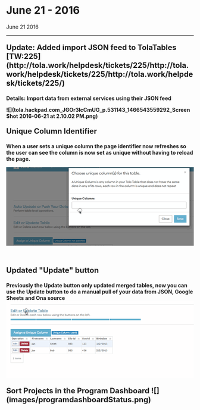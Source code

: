# June 21 - 2016


June 21 2016

---



<p style="font-size:20px"> <b>Update: Added import JSON feed to TolaTables [TW:225](http://tola.work/helpdesk/tickets/225/http://tola.work/helpdesk/tickets/225/http://tola.work/helpdesk/tickets/225/)

Details: Import data from external services using their JSON feed

![](tola.hackpad.com_JGOr3lcCmUG_p.531143_1466543559292_Screen Shot 2016-06-21 at 2.10.02 PM.png)


<p style="font-size:20px"> <b>Unique Column Identifier 

When a user sets a unique column the page identifier now refreshes so the user can see the column is now set as unique without having to reload the page. 

![](images/uuid.gif)



<br>
<p style="font-size:20px"> <b>Updated "Update" button 

Previously the Update button only updated merged tables, now you can use the Update button to do a manual pull of your data from JSON, Google Sheets and Ona source
![](images/updatebutton.gif)
<p style="font-size:20px"> <b>Sort Projects in the Program Dashboard 
![](images/programdashboardStatus.png)








